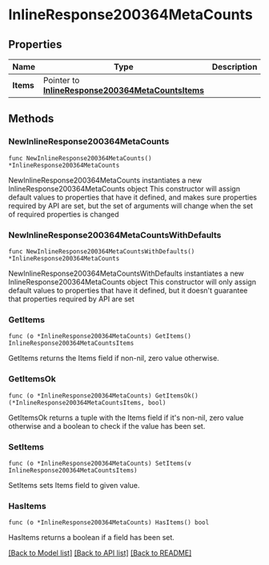 # InlineResponse200364MetaCounts

## Properties

Name | Type | Description | Notes
------------ | ------------- | ------------- | -------------
**Items** | Pointer to [**InlineResponse200364MetaCountsItems**](InlineResponse200364MetaCountsItems.md) |  | [optional] 

## Methods

### NewInlineResponse200364MetaCounts

`func NewInlineResponse200364MetaCounts() *InlineResponse200364MetaCounts`

NewInlineResponse200364MetaCounts instantiates a new InlineResponse200364MetaCounts object
This constructor will assign default values to properties that have it defined,
and makes sure properties required by API are set, but the set of arguments
will change when the set of required properties is changed

### NewInlineResponse200364MetaCountsWithDefaults

`func NewInlineResponse200364MetaCountsWithDefaults() *InlineResponse200364MetaCounts`

NewInlineResponse200364MetaCountsWithDefaults instantiates a new InlineResponse200364MetaCounts object
This constructor will only assign default values to properties that have it defined,
but it doesn't guarantee that properties required by API are set

### GetItems

`func (o *InlineResponse200364MetaCounts) GetItems() InlineResponse200364MetaCountsItems`

GetItems returns the Items field if non-nil, zero value otherwise.

### GetItemsOk

`func (o *InlineResponse200364MetaCounts) GetItemsOk() (*InlineResponse200364MetaCountsItems, bool)`

GetItemsOk returns a tuple with the Items field if it's non-nil, zero value otherwise
and a boolean to check if the value has been set.

### SetItems

`func (o *InlineResponse200364MetaCounts) SetItems(v InlineResponse200364MetaCountsItems)`

SetItems sets Items field to given value.

### HasItems

`func (o *InlineResponse200364MetaCounts) HasItems() bool`

HasItems returns a boolean if a field has been set.


[[Back to Model list]](../README.md#documentation-for-models) [[Back to API list]](../README.md#documentation-for-api-endpoints) [[Back to README]](../README.md)


